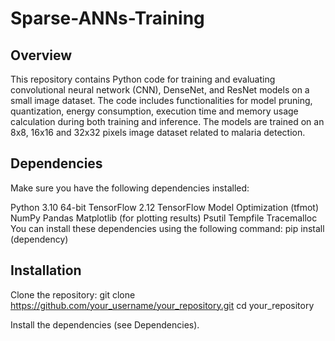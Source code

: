 # Sparse-ANNs-Training

## Overview
This repository contains Python code for training and evaluating convolutional neural network (CNN), DenseNet, and ResNet models on a small image dataset. 
The code includes functionalities for model pruning, quantization, energy consumption, execution time and memory usage calculation during both training and inference. 
The models are trained on an 8x8, 16x16 and 32x32 pixels image dataset related to malaria detection.

## Dependencies
Make sure you have the following dependencies installed:

Python 3.10 64-bit
TensorFlow 2.12
TensorFlow Model Optimization (tfmot)
NumPy
Pandas
Matplotlib (for plotting results)
Psutil
Tempfile
Tracemalloc
You can install these dependencies using the following command:
pip install (dependency)

## Installation
Clone the repository:
git clone https://github.com/your_username/your_repository.git
cd your_repository

Install the dependencies (see Dependencies).

